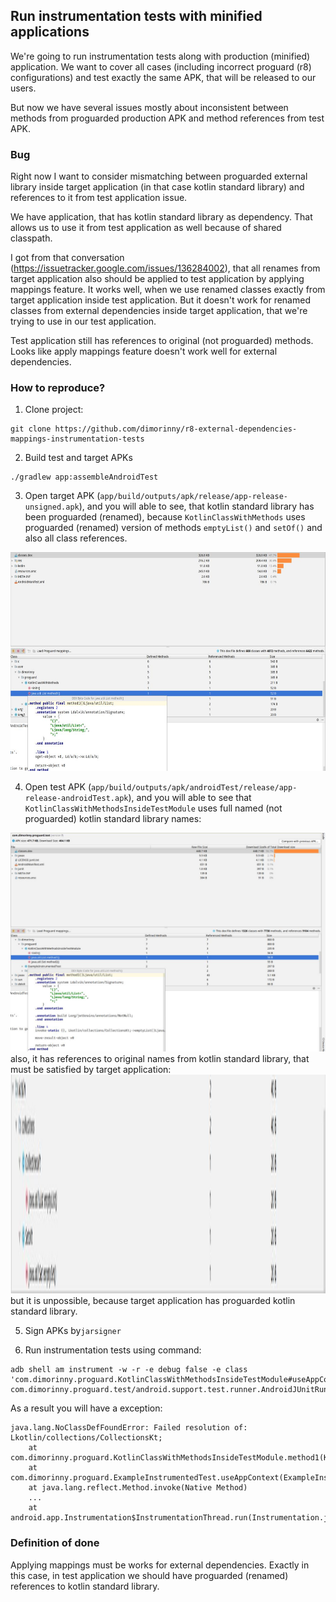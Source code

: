 ## Run instrumentation tests with minified applications

We're going to run instrumentation tests along with production (minified) application.
We want to cover all cases (including incorrect proguard (r8) configurations) and test exactly
the same APK, that will be released to our users.

But now we have several issues mostly about inconsistent between methods from proguarded production APK
and method references from test APK. 

### Bug

Right now I want to consider mismatching between proguarded external library inside target application
(in that case kotlin standard library) and references to it from test application issue.

We have application, that has kotlin standard library as dependency. That allows us to use it from
test application as well because of shared classpath.

I got from that conversation (https://issuetracker.google.com/issues/136284002), that all renames from
target application also should be applied to test application by applying mappings feature. It works well,
when we use renamed classes exactly from target application inside test application. But it doesn't work for renamed
classes from external dependencies inside target application, that we're trying to use in our test application.

Test application still has references to original (not proguarded) methods. Looks like apply mappings feature
doesn't work well for external dependencies.

### How to reproduce?

1. Clone project:
```
git clone https://github.com/dimorinny/r8-external-dependencies-mappings-instrumentation-tests
```


2. Build test and target APKs
```
./gradlew app:assembleAndroidTest
```


3. Open target APK (`app/build/outputs/apk/release/app-release-unsigned.apk`), and you will able
to see, that kotlin standard library has been proguarded (renamed), because `KotlinClassWithMethods`
uses proguarded (renamed) version of methods `emptyList()` and `setOf()` and also all class references.
<div align="center">
    <img height="350px" src="https://raw.githubusercontent.com/dimorinny/r8-external-dependencies-mappings-instrumentation-tests/master/images/proguarded_kotlin_stdlib_in_target_apk.jpg">
</div>


4. Open test APK (`app/build/outputs/apk/androidTest/release/app-release-androidTest.apk`), and you 
will able to see that `KotlinClassWithMethodsInsideTestModule` uses full named (not proguarded) kotlin
standard library names:
<div align="center">
    <img height="350px" src="https://raw.githubusercontent.com/dimorinny/r8-external-dependencies-mappings-instrumentation-tests/master/images/kotlin_stdlib_in_test_application.jpg">
</div>
also, it has references to original names from kotlin standard library, that must be satisfied by target application:
<div align="center">
    <img height="350px" src="https://raw.githubusercontent.com/dimorinny/r8-external-dependencies-mappings-instrumentation-tests/master/images/kotlin_stdlib_in_test_application_references.jpg">
</div>
but it is unpossible, because target application has proguarded kotlin standard library.


5. Sign APKs by`jarsigner`

6. Run instrumentation tests using command:
```
adb shell am instrument -w -r -e debug false -e class 'com.dimorinny.proguard.KotlinClassWithMethodsInsideTestModule#useAppContext' com.dimorinny.proguard.test/android.support.test.runner.AndroidJUnitRunner
```

As a result you will have a exception:

```
java.lang.NoClassDefFoundError: Failed resolution of: Lkotlin/collections/CollectionsKt;
	at com.dimorinny.proguard.KotlinClassWithMethodsInsideTestModule.method1(KotlinClassWithMethodsInsideTestModule.kt:4)
	at com.dimorinny.proguard.ExampleInstrumentedTest.useAppContext(ExampleInstrumentedTest.java:19)
	at java.lang.reflect.Method.invoke(Native Method)
	...
	at android.app.Instrumentation$InstrumentationThread.run(Instrumentation.java:1853)
```

### Definition of done

Applying mappings must be works for external dependencies.
Exactly in this case, in test application we should have proguarded (renamed) references to kotlin
standard library.